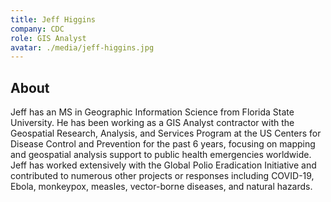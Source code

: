```yaml
---
title: Jeff Higgins
company: CDC
role: GIS Analyst
avatar: ./media/jeff-higgins.jpg
---
```

## About

Jeff has an MS in Geographic Information Science from Florida State University. He has been working as a GIS Analyst contractor with the Geospatial Research, Analysis, and Services Program at the US Centers for Disease Control and Prevention for the past 6 years, focusing on mapping and geospatial analysis support to public health emergencies worldwide. Jeff has worked extensively with the Global Polio Eradication Initiative and contributed to numerous other projects or responses including COVID-19, Ebola, monkeypox, measles, vector-borne diseases, and natural hazards.